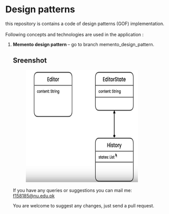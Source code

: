 # Design patterns
this repository is contains a code of design patterns (GOF) implementation.<br>
<br>Following concepts and technologies are used in the application :<br>
<ol>
<li> <b>Memento design pattern </b>– go to branch memento_design_pattern.


## Sreenshot

<p id="img_cont">
	<img src="/Memento_design_pattrens.JPG" width = "350" height= "350" hspace=40>
</p>

If you have any queries or suggestions you can mail me: f158185@nu.edu.pk

You are welcome to suggest any changes, just send a pull request.
